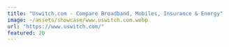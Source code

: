 ```yaml
---
title: "Uswitch.com - Compare Broadband, Mobiles, Insurance & Energy"
image: ~/assets/showcase/www.uswitch.com.webp
url: "https://www.uswitch.com/"
featured: 20
---
```

